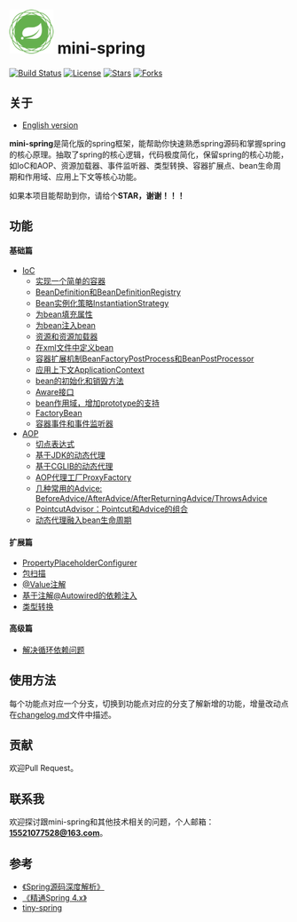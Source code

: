 # <img src="assets/spring-framework.png" width="80" height="80"> mini-spring
[![Build Status](https://img.shields.io/badge/build-passing-brightgreen)](https://github.com/DerekYRC/mini-spring)
[![License](https://img.shields.io/badge/license-Apache%202-4EB1BA.svg)](https://www.apache.org/licenses/LICENSE-2.0.html)
[![Stars](https://img.shields.io/github/stars/DerekYRC/mini-spring)](https://img.shields.io/github/stars/DerekYRC/mini-spring)
[![Forks](https://img.shields.io/github/forks/DerekYRC/mini-spring)](https://img.shields.io/github/forks/DerekYRC/mini-spring)

## 关于
* [English version](./README.md)

**mini-spring**是简化版的spring框架，能帮助你快速熟悉spring源码和掌握spring的核心原理。抽取了spring的核心逻辑，代码极度简化，保留spring的核心功能，如IoC和AOP、资源加载器、事件监听器、类型转换、容器扩展点、bean生命周期和作用域、应用上下文等核心功能。

如果本项目能帮助到你，请给个**STAR，谢谢！！！**

## 功能
#### 基础篇
* [IoC](#Ioc)
    * [实现一个简单的容器](#实现一个简单的容器)
    * [BeanDefinition和BeanDefinitionRegistry](#BeanDefinition和BeanDefinitionRegistry)
    * [Bean实例化策略InstantiationStrategy](#Bean实例化策略InstantiationStrategy)
    * [为bean填充属性](#为bean填充属性)
    * [为bean注入bean](#为bean注入bean)
    * [资源和资源加载器](#资源和资源加载器)
    * [在xml文件中定义bean](#在xml文件中定义bean)
    * [容器扩展机制BeanFactoryPostProcess和BeanPostProcessor](#容器扩展机制BeanFactoryPostProcess和BeanPostProcessor)
    * [应用上下文ApplicationContext](#应用上下文ApplicationContext)
    * [bean的初始化和销毁方法](#bean的初始化和销毁方法)
    * [Aware接口](#Aware接口)
    * [bean作用域，增加prototype的支持](#bean作用域，增加prototype的支持)
    * [FactoryBean](#FactoryBean)
    * [容器事件和事件监听器](#容器事件和事件监听器)
* [AOP](#AOP)
    * [切点表达式](#切点表达式)
    * [基于JDK的动态代理](#基于JDK的动态代理)
    * [基于CGLIB的动态代理](#基于CGLIB的动态代理)
    * [AOP代理工厂ProxyFactory](#AOP代理工厂ProxyFactory)
    * [几种常用的Advice: BeforeAdvice/AfterAdvice/AfterReturningAdvice/ThrowsAdvice](#几种常用的Advice)
    * [PointcutAdvisor：Pointcut和Advice的组合](#PointcutAdvisor：Pointcut和Advice的组合)
    * [动态代理融入bean生命周期](#动态代理融入bean生命周期)
    

#### 扩展篇
* [PropertyPlaceholderConfigurer](#PropertyPlaceholderConfigurer)
* [包扫描](#包扫描)
* [@Value注解](#@Value注解)
* [基于注解@Autowired的依赖注入](#基于注解@Autowired的依赖注入)
* [类型转换](#类型转换)

#### 高级篇
* [解决循环依赖问题](#解决循环依赖问题)

## 使用方法
每个功能点对应一个分支，切换到功能点对应的分支了解新增的功能，增量改动点在[changelog.md](https://github.com/DerekYRC/mini-spring/blob/main/changelog.md)文件中描述。

## 贡献
欢迎Pull Request。

## 联系我
欢迎探讨跟mini-spring和其他技术相关的问题，个人邮箱：**15521077528@163.com**。

## 参考
- [《Spring源码深度解析》](https://book.douban.com/subject/25866350/)
- [《精通Spring 4.x》](https://book.douban.com/subject/26952826/)
- [tiny-spring](https://github.com/code4craft/tiny-spring)
